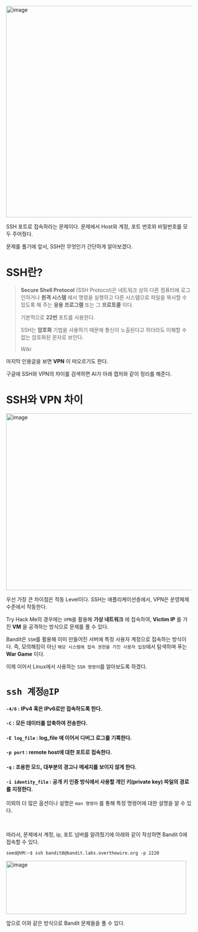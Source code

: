 [<img width="856" height="573" alt="image" src="https://github.com/user-attachments/assets/70c9bdfe-f24c-4cd3-ab5f-40a595c39bb7" />
](https://overthewire.org/wargames/bandit/bandit0.html)

SSH 포트로 접속하라는 문제이다. 문제에서 Host와 계정, 포트 번호와 비밀번호를 모두 주어줬다.

문제를 풀기에 앞서, SSH란 무엇인가 간단하게 알아보겠다.

# SSH란?
> **Secure Shell Protocol** (SSH Protocol)은 네트워크 상의 다른 컴퓨터에 로그인하거나 **원격 시스템** 에서 명령을 실행하고 다른 시스템으로 파일을 복사할 수 있도록 해 주는 **응용 프로그램** 또는 그 **프로토콜** 이다.
>
> 기본적으로 **22번** 포트를 사용한다.
>
> SSH는 **암호화** 기법을 사용하기 때문에 통신이 노출된다고 하더라도 이해할 수 없는 암호화된 문자로 보인다.
>
> _Wiki_

마지막 인용글을 보면 **VPN** 이 떠오르기도 한다.

구글에 SSH와 VPN의 차이를 검색하면 AI가 아래 캡처와 같이 정리를 해준다.

# SSH와 VPN 차이
<img width="826" height="479" alt="image" src="https://github.com/user-attachments/assets/e788ae82-d8bc-418c-866a-cfa7794daeb1" />

우선 가장 큰 차이점은 작동 Level이다. SSH는 애플리케이션층에서, VPN은 운영체제 수준에서 작동한다.

Try Hack Me의 경우에는 `VPN`을 활용해 **가상 네트워크** 에 접속하여, **Victim IP** 를 가진 **VM** 을 공격하는 방식으로 문제를 풀 수 있다.

Bandit은 `SSH`를 활용해 이미 만들어진 서버에 특정 사용자 계정으로 접속하는 방식이다. 즉, 모의해킹이 아닌 `해당 시스템에 접속 권한을 가진 사용자 입장`에서 탐색하며 푸는 **War Game** 이다.

이제 이어서 Linux에서 사용하는 `SSH 명령어`를 알아보도록 하겠다.

# ```ssh 계정@IP```

#### `-4/6` : IPv4 혹은 IPv6로만 접속하도록 한다.
#### `-C` : 모든 데이터를 압축하여 전송한다.
#### `-E log_file` : log_file 에 이어서 디버그 로그를 기록한다.
#### `-p port` : remote host에 대한 포트로 접속한다.
#### `-q` : 조용한 모드, 대부분의 경고나 메세지를 보이지 않게 한다.
#### `-i identity_file` : 공개 키 인증 방식에서 사용할 개인 키(private key) 파일의 경로를 지정한다.

이외의 더 많은 옵션이나 설명은 ```man 명령어``` 를 통해 특정 명령어에 대한 설명을 알 수 있다.

<br>

따라서, 문제에서 계정, ip, 포트 넘버를 알려줬기에 아래와 같이 작성하면 Bandit 0에 접속할 수 있다.

```seed@VM:~$ ssh bandit0@bandit.labs.overthewire.org -p 2220```

<img width="489" height="144" alt="image" src="https://github.com/user-attachments/assets/3798f979-62ef-44b0-a4c2-9839ba49c817" />

앞으로 이와 같은 방식으로 Bandit 문제들을 풀 수 있다.
